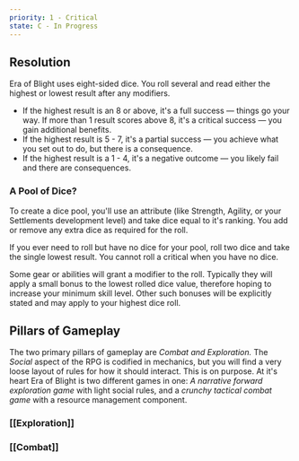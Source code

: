 ```yaml
---
priority: 1 - Critical
state: C - In Progress
---
```

## Resolution

Era of Blight uses eight-sided dice. You roll several and read either the highest or lowest result after any modifiers.

- If the highest result is an 8 or above, it's a full success — things go your way. If more than 1 result scores above 8, it's a critical success — you gain additional benefits. 
- If the highest result is 5 - 7, it's a partial success — you achieve what you set out to do, but there is a consequence.
- If the highest result is a 1 - 4, it's a negative outcome — you likely fail and there are consequences. 

### A Pool of Dice?
To create a dice pool, you'll use an attribute (like Strength, Agility, or your Settlements development level) and take dice equal to it's ranking. You add or remove any extra dice as required for the roll. 

If you ever need to roll but have no dice for your pool, roll two dice and take the single lowest result. You cannot roll a critical when you have no dice.

Some gear or abilities will grant a modifier to the roll. Typically they will apply a small bonus to the lowest rolled dice value, therefore hoping to increase your minimum skill level. Other such bonuses will be explicitly stated and may apply to your highest dice roll.
  
## Pillars of Gameplay

The two primary pillars of gameplay are *Combat and Exploration.* 
The *Social* aspect of the RPG is codified in mechanics, but you will find a very loose layout of rules for how it should interact. This is on purpose. At it's heart Era of Blight is two different games in one: *A narrative forward exploration game* with light social rules, and a *crunchy tactical combat game* with a resource management component.


### [[Exploration]]
### [[Combat]]